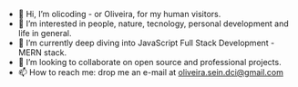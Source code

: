 - 👋 Hi, I’m olicoding - or Oliveira, for my human visitors.
- 👀 I’m interested in people, nature, tecnology, personal development and life in general.
- 🌱 I’m currently deep diving into JavaScript Full Stack Development - MERN stack.
- 💞️ I’m looking to collaborate on open source and professional projects.
- 📫 How to reach me: drop me an e-mail at oliveira.sein.dci@gmail.com

<!---
olicoding/olicoding is a ✨ special ✨ repository because its `README.md` (this file) appears on your GitHub profile.
You can click the Preview link to take a look at your changes.
--->
